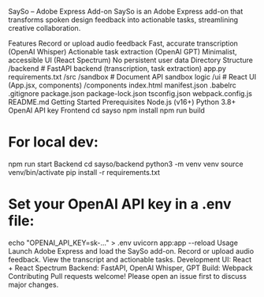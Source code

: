 SaySo – Adobe Express Add-on
SaySo is an Adobe Express add-on that transforms spoken design feedback into actionable tasks, streamlining creative collaboration.

Features
Record or upload audio feedback
Fast, accurate transcription (OpenAI Whisper)
Actionable task extraction (OpenAI GPT)
Minimalist, accessible UI (React Spectrum)
No persistent user data
Directory Structure
/backend         # FastAPI backend (transcription, task extraction)
  app.py
  requirements.txt
/src
  /sandbox       # Document API sandbox logic
  /ui            # React UI (App.jsx, components)
    /components
  index.html
  manifest.json
.babelrc
.gitignore
package.json
package-lock.json
tsconfig.json
webpack.config.js
README.md
Getting Started
Prerequisites
Node.js (v16+)
Python 3.8+
OpenAI API key
Frontend
cd sayso
npm install
npm run build
# For local dev:
npm run start
Backend
cd sayso/backend
python3 -m venv venv
source venv/bin/activate
pip install -r requirements.txt
# Set your OpenAI API key in a .env file:
echo "OPENAI_API_KEY=sk-..." > .env
uvicorn app:app --reload
Usage
Launch Adobe Express and load the SaySo add-on.
Record or upload audio feedback.
View the transcript and actionable tasks.
Development
UI: React + React Spectrum
Backend: FastAPI, OpenAI Whisper, GPT
Build: Webpack
Contributing
Pull requests welcome! Please open an issue first to discuss major changes.
